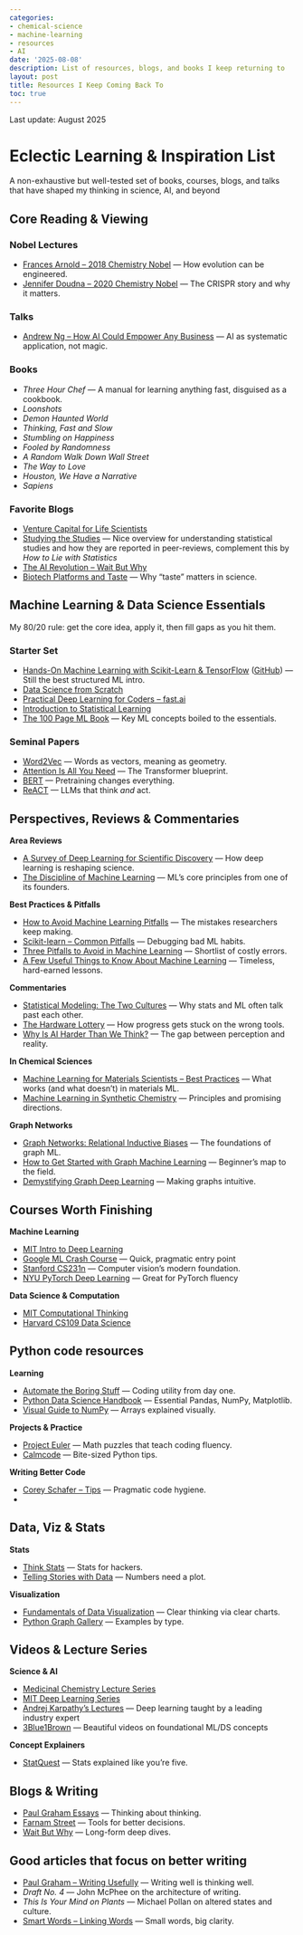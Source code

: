 ```yaml
---
categories:
- chemical-science
- machine-learning
- resources
- AI
date: '2025-08-08'
description: List of resources, blogs, and books I keep returning to 
layout: post
title: Resources I Keep Coming Back To
toc: true
---
```


Last update: August 2025

# Eclectic Learning & Inspiration List

A non-exhaustive but well-tested set of books, courses, blogs, and talks that have shaped my thinking in science, AI, and beyond

## Core Reading & Viewing

### Nobel Lectures
- [Frances Arnold – 2018 Chemistry Nobel](https://www.nobelprize.org/prizes/chemistry/2018/arnold/lecture/) — How evolution can be engineered.
- [Jennifer Doudna – 2020 Chemistry Nobel](https://www.nobelprize.org/prizes/chemistry/2020/doudna/lecture/) — The CRISPR story and why it matters.

### Talks
- [Andrew Ng – How AI Could Empower Any Business](https://www.ted.com/talks/andrew_ng_how_ai_could_empower_any_business?referrer=playlist-artificial_intelligence&autoplay=true) — AI as systematic application, not magic.

### Books
- *Three Hour Chef* — A manual for learning anything fast, disguised as a cookbook.  
- *Loonshots* 
- *Demon Haunted World*   
- *Thinking, Fast and Slow* 
- *Stumbling on Happiness* 
- *Fooled by Randomness* 
- *A Random Walk Down Wall Street* 
- *The Way to Love* 
- *Houston, We Have a Narrative* 
- *Sapiens* 

### Favorite Blogs
- [Venture Capital for Life Scientists](https://willalaynick.substack.com/p/venture-capital-for-life-scientists)  
- [Studying the Studies](https://peterattiamd.com/ns001/) — Nice overview for understanding statistical studies and how they are reported in peer-reviews, complement this by *How to Lie with Statistics*  
- [The AI Revolution – Wait But Why](https://waitbutwhy.com/2015/01/artificial-intelligence-revolution-1.html)   
- [Biotech Platforms and Taste](https://open.substack.com/pub/thehardthing/p/taste-part-1?r=8c9qr&utm_medium=ios) — Why “taste” matters in science.


## Machine Learning & Data Science Essentials

My 80/20 rule: get the core idea, apply it, then fill gaps as you hit them.

### Starter Set
- [Hands-On Machine Learning with Scikit-Learn & TensorFlow](https://www.oreilly.com/library/view/hands-on-machine-learning/9781492032632/) ([GitHub](https://github.com/ageron/handson-ml3)) — Still the best structured ML intro.
- [Data Science from Scratch](https://github.com/joelgrus/data-science-from-scratch)
- [Practical Deep Learning for Coders – fast.ai](https://course19.fast.ai/index.html) 
- [Introduction to Statistical Learning](https://www.statlearning.com) 
- [The 100 Page ML Book](http://themlbook.com) — Key ML concepts boiled to the essentials.

### Seminal Papers
- [Word2Vec](https://arxiv.org/pdf/1301.3781) — Words as vectors, meaning as geometry.  
- [Attention Is All You Need](https://arxiv.org/abs/1706.03762) — The Transformer blueprint.  
- [BERT](https://arxiv.org/abs/1810.04805) — Pretraining changes everything.  
- [ReACT](https://arxiv.org/abs/2210.03629) — LLMs that think *and* act.

## Perspectives, Reviews & Commentaries

**Area Reviews**
- [A Survey of Deep Learning for Scientific Discovery](https://arxiv.org/abs/2003.11755) — How deep learning is reshaping science.  
- [The Discipline of Machine Learning](http://www.cs.cmu.edu/~tom/pubs/MachineLearning.pdf) — ML’s core principles from one of its founders.

**Best Practices & Pitfalls**
- [How to Avoid Machine Learning Pitfalls](https://arxiv.org/pdf/2108.02497.pdf) — The mistakes researchers keep making.  
- [Scikit-learn – Common Pitfalls](https://scikit-learn.org/stable/common_pitfalls.html) — Debugging bad ML habits.  
- [Three Pitfalls to Avoid in Machine Learning](https://www.nature.com/articles/d41586-019-02307-y) — Shortlist of costly errors.  
- [A Few Useful Things to Know About Machine Learning](https://sites.astro.caltech.edu/~george/ay122/cacm12.pdf) — Timeless, hard-earned lessons.

**Commentaries**
- [Statistical Modeling: The Two Cultures](https://projecteuclid.org/journals/statistical-science/volume-16/issue-3/Statistical-Modeling--The-Two-Cultures-with-comments-and-a/10.1214/ss/1009213726.full) — Why stats and ML often talk past each other.  
- [The Hardware Lottery](https://arxiv.org/abs/2009.06489) — How progress gets stuck on the wrong tools.  
- [Why Is AI Harder Than We Think?](https://arxiv.org/pdf/2104.12871.pdf) — The gap between perception and reality.

**In Chemical Sciences**
- [Machine Learning for Materials Scientists – Best Practices](https://pubs.acs.org/doi/abs/10.1021/acs.chemmater.0c01907) — What works (and what doesn’t) in materials ML.  
- [Machine Learning in Synthetic Chemistry](https://pubs.rsc.org/en/content/articlelanding/2020/CS/C9CS00786E#fn1) — Principles and promising directions.

**Graph Networks**
- [Graph Networks: Relational Inductive Biases](https://arxiv.org/abs/1806.01261) — The foundations of graph ML.  
- [How to Get Started with Graph Machine Learning](https://gordicaleksa.medium.com/how-to-get-started-with-graph-machine-learning-afa53f6f963a) — Beginner’s map to the field.  
- [Demystifying Graph Deep Learning](https://ericmjl.github.io/essays-on-data-science/machine-learning/graph-nets/?utm_source=pocket_mylist) — Making graphs intuitive.  

## Courses Worth Finishing

**Machine Learning**
- [MIT Intro to Deep Learning](http://introtodeeplearning.com/)  
- [Google ML Crash Course](https://developers.google.com/machine-learning/crash-course) — Quick, pragmatic entry point 
- [Stanford CS231n](http://cs231n.stanford.edu/) — Computer vision’s modern foundation.  
- [NYU PyTorch Deep Learning](https://atcold.github.io/pytorch-Deep-Learning/) — Great for PyTorch fluency

**Data Science & Computation**
- [MIT Computational Thinking](https://computationalthinking.mit.edu/Fall20/)  
- [Harvard CS109 Data Science](http://cs109.github.io/2015/pages/videos.html)

## Python code resources 

**Learning**
- [Automate the Boring Stuff](https://automatetheboringstuff.com/) — Coding utility from day one.  
- [Python Data Science Handbook](https://jakevdp.github.io/PythonDataScienceHandbook/) — Essential Pandas, NumPy, Matplotlib.  
- [Visual Guide to NumPy](http://jalammar.github.io/visual-numpy/) — Arrays explained visually.

**Projects & Practice**
- [Project Euler](https://projecteuler.net/) — Math puzzles that teach coding fluency.  
- [Calmcode](https://calmcode.io/) — Bite-sized Python tips.

**Writing Better Code**
- [Corey Schafer – Tips](https://www.youtube.com/watch?v=C-gEQdGVXbk) — Pragmatic code hygiene.  
-
## Data, Viz & Stats

**Stats**
- [Think Stats](https://greenteapress.com/thinkstats2/thinkstats2.pdf) — Stats for hackers.  
- [Telling Stories with Data](https://tellingstorieswithdata.com/) — Numbers need a plot.

**Visualization**
- [Fundamentals of Data Visualization](https://clauswilke.com/dataviz/) — Clear thinking via clear charts.  
- [Python Graph Gallery](https://www.python-graph-gallery.com) — Examples by type.


## Videos & Lecture Series

**Science & AI**
- [Medicinal Chemistry Lecture Series](https://youtube.com/playlist?list=PLyqSpQzTE6M9Q9Uo1gEp7B6bLbLFzv27F) 
- [MIT Deep Learning Series](https://youtube.com/playlist?list=PLtBw6njQRU-rwp5__7C0oIVt26ZgjG9NI) 
- [Andrej Karpathy’s Lectures](https://youtube.com/playlist?list=PLAqhIrjkxbuWI23v9cThsA9GvCAUhRvKZ) — Deep learning taught by a leading industry expert
- [3Blue1Brown](https://youtube.com/playlist?list=PLZHQObOWTQDPD3MizzM2xVFitgF8hE_ab) — Beautiful videos on foundational ML/DS concepts

**Concept Explainers**
- [StatQuest](https://www.youtube.com/user/joshstarmer) — Stats explained like you’re five.  

## Blogs & Writing
- [Paul Graham Essays](http://www.paulgraham.com/index.html) — Thinking about thinking.  
- [Farnam Street](https://fs.blog/mental-models/) — Tools for better decisions.  
- [Wait But Why](https://waitbutwhy.com/) — Long-form deep dives.  

## Good articles that focus on better writing 
- [Paul Graham – Writing Usefully](http://www.paulgraham.com/useful.html) — Writing well is thinking well.  
- *Draft No. 4* — John McPhee on the architecture of writing.  
- *This Is Your Mind on Plants* — Michael Pollan on altered states and culture.  
- [Smart Words – Linking Words](https://www.smart-words.org/linking-words/) — Small words, big clarity.  